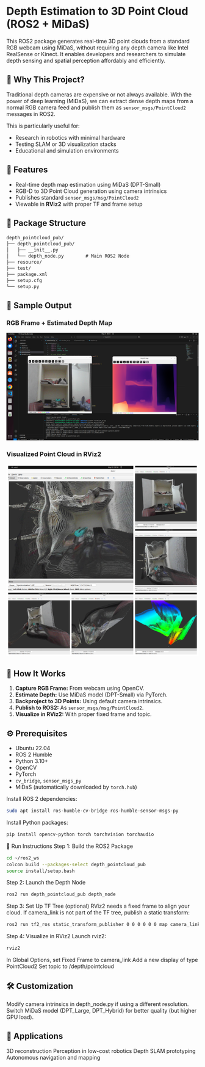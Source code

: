 # Depth Estimation to 3D Point Cloud (ROS2 + MiDaS)

This ROS2 package generates real-time 3D point clouds from a standard RGB webcam using MiDaS, without requiring any depth camera like Intel RealSense or Kinect. It enables developers and researchers to simulate depth sensing and spatial perception affordably and efficiently.

## 📌 Why This Project?

Traditional depth cameras are expensive or not always available. With the power of deep learning (MiDaS), we can extract dense depth maps from a normal RGB camera feed and publish them as `sensor_msgs/PointCloud2` messages in ROS2.

This is particularly useful for:
- Research in robotics with minimal hardware
- Testing SLAM or 3D visualization stacks
- Educational and simulation environments

## 🎯 Features

- Real-time depth map estimation using MiDaS (DPT-Small)
- RGB-D to 3D Point Cloud generation using camera intrinsics
- Publishes standard `sensor_msgs/msg/PointCloud2`
- Viewable in **RViz2** with proper TF and frame setup

## 🧱 Package Structure
```text
depth_pointcloud_pub/
├── depth_pointcloud_pub/
│   ├── __init__.py
│   └── depth_node.py        # Main ROS2 Node
├── resource/
├── test/
├── package.xml
├── setup.cfg
└── setup.py
```

## 📸 Sample Output

### RGB Frame + Estimated Depth Map
![RGB and Depth](depth.png)

### Visualized Point Cloud in RViz2
![Point Cloud in RViz](pointcloud.png)

## 🚀 How It Works

1. **Capture RGB Frame:** From webcam using OpenCV.
2. **Estimate Depth:** Use MiDaS model (DPT-Small) via PyTorch.
3. **Backproject to 3D Points:** Using default camera intrinsics.
4. **Publish to ROS2:** As `sensor_msgs/msg/PointCloud2`.
5. **Visualize in RViz2:** With proper fixed frame and topic.

## ⚙️ Prerequisites

- Ubuntu 22.04
- ROS 2 Humble
- Python 3.10+
- OpenCV
- PyTorch
- `cv_bridge`, `sensor_msgs_py`
- MiDaS (automatically downloaded by `torch.hub`)

Install ROS 2 dependencies:
```bash
sudo apt install ros-humble-cv-bridge ros-humble-sensor-msgs-py
```
Install Python packages:
```bash
pip install opencv-python torch torchvision torchaudio
```
🧪 Run Instructions
Step 1: Build the ROS2 Package
```bash
cd ~/ros2_ws
colcon build --packages-select depth_pointcloud_pub
source install/setup.bash
```
Step 2: Launch the Depth Node
```bash
ros2 run depth_pointcloud_pub depth_node
```
Step 3: Set Up TF Tree (optional)
RViz2 needs a fixed frame to align your cloud. If camera_link is not part of the TF tree, publish a static transform:
```bash
ros2 run tf2_ros static_transform_publisher 0 0 0 0 0 0 map camera_link
```
Step 4: Visualize in RViz2
Launch rviz2:
```bash
rviz2
```

In Global Options, set Fixed Frame to camera_link
Add a new display of type PointCloud2
Set topic to /depth/pointcloud

## 🛠️ Customization

Modify camera intrinsics in depth_node.py if using a different resolution.
Switch MiDaS model (DPT_Large, DPT_Hybrid) for better quality (but higher GPU load).

## 🤖 Applications

3D reconstruction
Perception in low-cost robotics
Depth SLAM prototyping
Autonomous navigation and mapping

